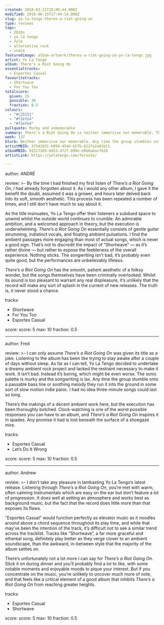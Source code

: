 ```yaml
---
created: 2018-03-21T18:00:44.000Z
modified: 2018-06-15T17:44:14.000Z
slug: yo-la-tengo-theres-a-riot-going-on
type: reviews
tags:
  - 2010s
  - yo la tengo
  - folk
  - alternative rock
  - indie
featuredimage: album-artwork/theres-a-riot-going-on-yo-la-tengo.jpg
artist: Yo La Tengo
album: There's a Riot Going On
essentialtracks:
  - Esportes Casual
favouritetracks:
  - Shortwave
  - For You Too
totalscore:
  given: 15
  possible: 30
  fraction: 0.5
colours:
  - "#c25151"
  - "#f2efe4"
  - "#f2efe4"
pullquote: Murky and unmemorable
summary: There’s a Riot Going On is neither immersive nor memorable. The sonic palette is murky and the songwriting is lax. Any time the group stumbles onto a passable bass line or soothing melody they run it into the ground in some sort of slow motion indie panic.
week: 137
blurb: Neither immersive nor memorable. Any time the group stumbles onto a passable bass line or melody they run it into the ground in a slow-motion indie panic.
artistMBID: 3f542031-b054-454d-b57b-812fa2a81b11
albumMBID: 91517369-8453-4727-899e-e0b0abacf624
artistLink: https://yolatengo.com/forsale/

---
```


author: ANDRÉ

review: >-
  By the time I had finished my first listen of *There’s a Riot Going On*, I had already forgotten about it. As I would any other album, I gave it the benefit the doubt, assumed it was a grower, and hours later delved back into its soft, smooth aesthetic. This process has been repeated a number of times, and I still don’t have much to say about it. 
  
  As the title insinuates, Yo La Tengo offer their listeners a subdued space to unwind whilst the outside world continues to crumble. An admirable ambition, and a welcomed approach in theory, but the execution is underwhelming. *There’s a Riot Going On* essentially consists of gentle guitar strumming, indistinct vocals, and floating ambient pulsations. I find the ambient passages more engaging than most of actual songs, which is never a good sign. That’s not to discredit the impact of “Shortwave” — as it’s rather divine — but rather to expose the feebleness of the overall experience. Nothing sticks. The songwriting isn’t bad, it’s probably even quite good, but the performances are unbelievably lifeless. 
  
  *There’s a Riot Going On* has the smooth, patient aesthetic of a folksy wonder, but the songs themselves have been criminally overlooked. Whilst its sound is too pleasant to warrant any real displeasure, it’s unlikely that the record will make any sort of splash in the current of new releases. The truth is, it never stood a chance.

tracks:
  - Shortwave
  - ­­For You Too
  - ­­Esportes Casual

score:
  score: 5
  max: 10
  fraction: 0.5

---
author: Fred

review: >-
  I can only assume *There’s a Riot Going On* was given its title as a joke. Listening to the album has been like trying to stay awake after a couple of days without sleep. As far as I can tell, Yo La Tengo decided to undertake a dreamy ambient rock project and lacked the restraint necessary to make it work. It isn’t bad. Instead it’s boring, which might be even worse. The sonic palette is murky and the songwriting is lax. Any time the group stumble onto a passable bass line or soothing melody they run it into the ground in some sort of slow motion indie panic. I had no idea three-minute songs could last so long. 
  
  There’s the makings of a decent ambient work here, but the execution has been thoroughly botched. Clock-watching is one of the worst possible responses you can have to an album, and *There’s a Riot Going On* inspires it in spades. Any promise it had is lost beneath the surface of a shoegaze mire.

tracks:
  - Esportes Casual
  - ­­Let’s Do It Wrong

score:
  score: 5
  max: 10
  fraction: 0.5

---
author: Andrew

review: >-
  I don’t take any pleasure in lambasting Yo La Tengo’s latest release. Listening through *There’s a Riot Going On*, you’re met with warm, often calming instrumentals which are easy on the ear but don’t feature a lot of progression. It does well at setting an atmosphere and works best as background music, but the fact that the record does little more than that exposes its flaws. 
  
  “Esportes Casual” would function perfectly as elevator music as it noodles around above a chord sequence throughout its play time, and while that may’ve been the intention of the track, it’s difficult not to see a similar trend across the tracklist. Tracks like “Shortwave”, a far more graceful and ethereal song, definitely play better as they verge closer to an ambient soundscape, than the awkward, in-between style that the majority of the album settles on. 
  
  There’s unfortunately not a lot more I can say for *There’s a Riot Going On*. Stick it on during dinner and you’ll probably find a lot to like, with some notable moments and enjoyable moods to pique your interest. But if you concentrate on the music, you’re unlikely to uncover much more of note, and that feels like a critical element of a good album that inhibits *There’s a Riot Going On* from reaching greater heights.

tracks:
  - Esportes Casual
  - ­­Shortwave
  
score:
  score: 5
  max: 10
  fraction: 0.5
